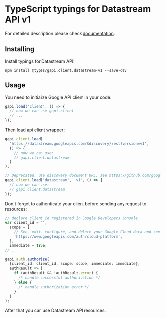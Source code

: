 # TypeScript typings for Datastream API v1

For detailed description please check [documentation](https://cloud.google.com/datastream/).

## Installing

Install typings for Datastream API:

```
npm install @types/gapi.client.datastream-v1 --save-dev
```

## Usage

You need to initialize Google API client in your code:

```typescript
gapi.load('client', () => {
  // now we can use gapi.client
  // ...
});
```

Then load api client wrapper:

```typescript
gapi.client.load(
  'https://datastream.googleapis.com/$discovery/rest?version=v1',
  () => {
    // now we can use:
    // gapi.client.datastream
  }
);
```

```typescript
// Deprecated, use discovery document URL, see https://github.com/google/google-api-javascript-client/blob/master/docs/reference.md#----gapiclientloadname----version----callback--
gapi.client.load('datastream', 'v1', () => {
  // now we can use:
  // gapi.client.datastream
});
```

Don't forget to authenticate your client before sending any request to resources:

```typescript
// declare client_id registered in Google Developers Console
var client_id = '',
  scope = [
    // See, edit, configure, and delete your Google Cloud data and see the email address for your Google Account.
    'https://www.googleapis.com/auth/cloud-platform',
  ],
  immediate = true;
// ...

gapi.auth.authorize(
  {client_id: client_id, scope: scope, immediate: immediate},
  authResult => {
    if (authResult && !authResult.error) {
      /* handle successful authorization */
    } else {
      /* handle authorization error */
    }
  }
);
```

After that you can use Datastream API resources: <!-- TODO: make this work for multiple namespaces -->

```typescript

```

